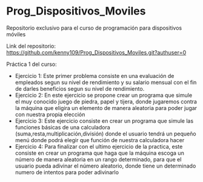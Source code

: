 # Prog_Dispositivos_Moviles
Repositorio exclusivo para el curso de programación para dispositivos móviles 

Link del repositorio: https://github.com/kenny109/Prog_Dispositivos_Moviles.git?authuser=0 

Práctica 1 del curso: 
- Ejercicio 1: Este primer problema consiste en una evaluación de empleados segun su nivel de rendimiento y su salario mensual con el fin de darles beneficios segun su nivel de rendimiento.
- Ejercicio 2: En este ejercicio se propone crear un programa que simule el muy conocido juego de piedra, papel y tijera, donde jugaremos contra la máquina que eligira un elemento de manera aleatoria para poder jugar con nuestra propia elección
- Ejercicio 3: Este ejercicio consiste en crear un programa que simule las funciones básicas de una calculadora (suma,resta,multiplicación,división) donde el usuario tendrá un pequeño menú donde podrá elegir que función de nuestra calculadora hacer
- Ejercicio 4: Para finalizar con el ultimo ejercicio de la practica, este consiste en crear un programa que haga que la máquina escoga un número de manera aleatoria en un rango determinado, para que el usuario pueda adivinar el número aleatorio, donde tiene un determinado numero de intentos para poder adivinarlo
